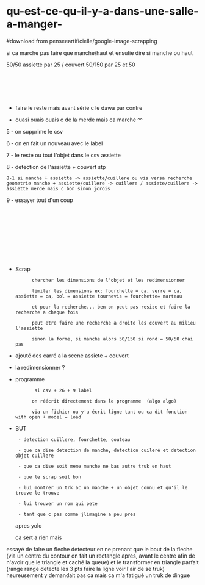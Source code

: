 # qu-est-ce-qu-il-y-a-dans-une-salle-a-manger-

#download from penseeartificielle/google-image-scrapping

si ca marche pas faire que manche/haut et ensutie dire si manche ou haut

50/50 assiette par 25 / couvert 50/150 par 25 et 50
 
<br><br><br><br>
 
- faire le reste mais avant série c le dawa par contre

- ouasi ouais ouais c de la merde mais ca marche ^^




5 - on supprime le csv 

6 - on en fait un nouveau avec le label

7 - le reste ou tout l'objet dans le csv assiette

8 - detection de l'assiette + couvert stp

    8-1 si manche + assiette -> assiette/cuillere ou vis versa recherche geometrie manche + assiette/cuillere -> cuillere / assiete/cuillere -> assiette merde mais c bon sinon jcrois


9 - essayer tout d'un coup


 <br> <br> <br> <br> <br> <br> <br> <br>

 
 
  - Scrap
              
     
              chercher les dimensions de l'objet et les redimensionner
              
              limiter les dimensions ex: fourchette = ca, verre = ca, assiette = ca, bol = assiette tournevis = fourchette= marteau
              
              et pour la recherche... ben on peut pas resize et faire la recherche a chaque fois
              
              peut etre faire une recherche a droite les couvert au milieu l'assiette
              
              sinon la forme, si manche alors 50/150 si rond = 50/50 chai pas


- ajouté des carré a la scene assiete + couvert

- la redimensionner ?
  

- programme

             si csv + 26 + 9 label

            on réécrit directement dans le programme  (algo algo)
            
            via un fichier ou y'a écrit ligne tant ou ca dit fonction with open + model = load
 
 
 
 
 
 
 
 
 
 
 
 
 - BUT
 
        - detection cuillere, fourchette, couteau
        
        - que ca dise detection de manche, detection cuileré et detection objet cuillere

        - que ca dise soit meme manche ne bas autre truk en haut
        
        - que le scrap soit bon
        
        - lui montrer un trk ac un manche + un objet connu et qu'il le trouve le trouve
        
        - lui trouver un nom qui pete
        
        - tant que c pas comme jlimagine a peu pres
        
        
       

     
     
     
     
     apres yolo
     
     ca sert a rien mais 
     
essayé de faire un fleche detecteur en ne prenant que le bout de la fleche (via un centre du contour on fait un rectangle apres, avant le centre afin de n'avoir que le triangle et caché la queue) et le transformer en triangle parfait (range range detecte les 3 pts faire la ligne voir l'air de se truk) heureusement y demandait pas ca mais ca m'a fatigué un truk de dingue

        
        
        
